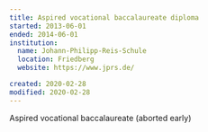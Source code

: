 ```yaml
---
title: Aspired vocational baccalaureate diploma
started: 2013-06-01
ended: 2014-06-01
institution:
  name: Johann-Philipp-Reis-Schule
  location: Friedberg
  website: https://www.jprs.de/

created: 2020-02-28
modified: 2020-02-28
---
```


Aspired vocational baccalaureate (aborted early)
